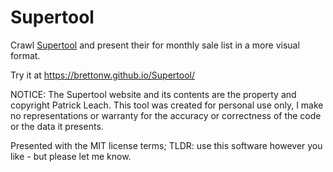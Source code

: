 # Supertool
Crawl [Supertool](http://www.supertool.com/) and present their for monthly sale list in a more visual format.

Try it at https://brettonw.github.io/Supertool/

NOTICE: The Supertool website and its contents are the property and copyright Patrick Leach. This tool was created for personal use only, I make no representations or warranty for the accuracy or correctness of the code or the data it presents.

Presented with the MIT license terms; TLDR: use this software however you like - but please let me know.
